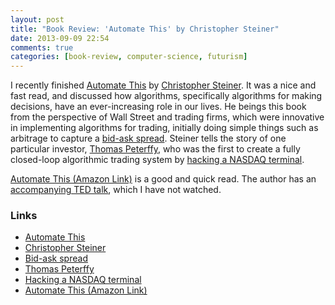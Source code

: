 ```yaml
---
layout: post
title: "Book Review: 'Automate This' by Christopher Steiner"
date: 2013-09-09 22:54
comments: true
categories: [book-review, computer-science, futurism]
---
```


I recently finished [Automate This](http://www.chrissteiner.com/#!books/cnec) by [Christopher Steiner](http://www.chrissteiner.com/). It was a nice and fast read, and discussed how algorithms, specifically algorithms for making decisions, have an ever-increasing role in our lives. He beings this book from the perspective of Wall Street and trading firms, which were innovative in implementing algorithms for trading, initially doing simple things such as arbitrage to capture a [bid-ask spread](http://en.wikipedia.org/wiki/Bid_ask_spread). Steiner tells the story of one particular investor, [Thomas Peterffy](http://en.wikipedia.org/wiki/Thomas_Peterffy), who was the first to create a fully closed-loop algorithmic trading system by [hacking a NASDAQ terminal](http://www.forbes.com/sites/christophersteiner/2012/08/30/how-the-nasdaq-got-hacked/).

[Automate This (Amazon Link)](http://www.amazon.com/gp/product/1591846528/ref=s9_wish_gw_d3_g14_ir02?ie=UTF8&colid=14GQADEKP55L3&coliid=I11XS96SOP96AH&pf_rd_m=ATVPDKIKX0DER&pf_rd_s=center-2&pf_rd_r=145NWE2C1B906NRW0Y0E&pf_rd_t=101&pf_rd_p=1389517282&pf_rd_i=507846) is a good and quick read. The author has an [accompanying TED talk](http://www.youtube.com/watch?v=H_aLU-NOdHM), which I have not watched.

### Links

- [Automate This](http://www.chrissteiner.com/#!books/cnec)
- [Christopher Steiner](http://www.chrissteiner.com/)
- [Bid-ask spread](http://en.wikipedia.org/wiki/Bid_ask_spread)
- [Thomas Peterffy](http://en.wikipedia.org/wiki/Thomas_Peterffy)
- [Hacking a NASDAQ terminal](http://www.forbes.com/sites/christophersteiner/2012/08/30/how-the-nasdaq-got-hacked/)
- [Automate This (Amazon Link)](http://www.amazon.com/gp/product/1591846528/ref=s9_wish_gw_d3_g14_ir02?ie=UTF8&colid=14GQADEKP55L3&coliid=I11XS96SOP96AH&pf_rd_m=ATVPDKIKX0DER&pf_rd_s=center-2&pf_rd_r=145NWE2C1B906NRW0Y0E&pf_rd_t=101&pf_rd_p=1389517282&pf_rd_i=507846)
